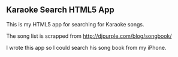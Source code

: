 ## Karaoke Search HTML5 App
This is my HTML5 app for searching for Karaoke songs.

The song list is scrapped from http://djpurple.com/blog/songbook/

I wrote this app so I could search his song book from my iPhone.
